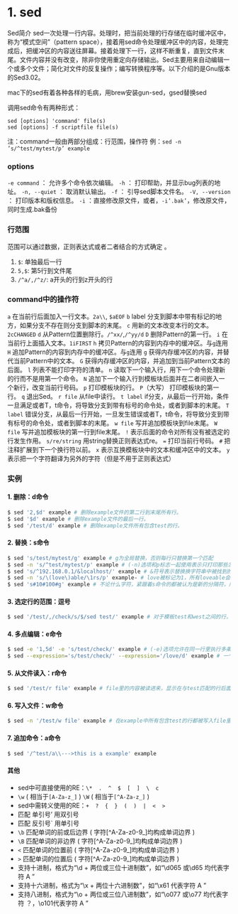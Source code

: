 # 1. sed
Sed简介
sed一次处理一行内容。处理时，把当前处理的行存储在临时缓冲区中，称为“模式空间”（pattern space），接着用sed命令处理缓冲区中的内容，处理完成后，把缓冲区的内容送往屏幕。接着处理下一行，这样不断重复，直到文件末尾。文件内容并没有改变，除非你使用重定向存储输出。Sed主要用来自动编辑一个或多个文件；简化对文件的反复操作；编写转换程序等。以下介绍的是Gnu版本的Sed3.02。

mac下的sed有着各种各样的毛病，用brew安装gun-sed，gsed替换sed

调用sed命令有两种形式：

```
sed [options] 'command' file(s)
sed [options] -f scriptfile file(s)
```
注：command一般由两部分组成：行范围，操作符
例：`sed -n ’s/^test/mytest/p’ example`
### options
`-e command` ： 允许多个命令依次编辑。
`-h` ： 打印帮助，并显示bug列表的地址。
`-n, --quiet` ： 取消默认输出。
`-f` ： 引导sed脚本文件名。
`-V, --version` ： 打印版本和版权信息。
`-i` ：直接修改原文件，或者，`-i’.bak’`，修改原文件，同时生成.bak备份
### 行范围
范围可以通过数据，正则表达式或者二者结合的方式确定 。

1.	`$`: 单独最后一行
2.	`5,$`: 第5行到文件尾
3.	`/^a/,/^z/`: a开头的行到z开头的行

### command中的操作符
`a` 在当前行后面加入一行文本。`2a\\`, `$aEOF`
`b` label 分支到脚本中带有标记的地方，如果分支不存在则分支到脚本的末尾。
`c` 用新的文本改变本行的文本。`2cCHANGED`
`d` 从Pattern位置删除行。`/^xx/`,`/^yy/d`
`D` 删除Pattern的第一行。
`i` 在当前行上面插入文本。`1iFIRST`
`h` 拷贝Pattern的内容到内存中的缓冲区。与`g`连用
`H` 追加Pattern的内容到内存中的缓冲区。与`g`连用
`g` 获得内存缓冲区的内容，并替代当前Pattern中的文本。
`G` 获得内存缓冲区的内容，并追加到当前Pattern文本的后面。
`l` 列表不能打印字符的清单。
`n` 读取下一个输入行，用下一个命令处理新的行而不是用第一个命令。
`N` 追加下一个输入行到模板块后面并在二者间嵌入一个新行，改变当前行号码。
`p` 打印模板块的行。
`P`（大写） 打印模板块的第一行。
`q` 退出Sed。
`r file` 从file中读行。
`t label` if分支，从最后一行开始，条件一旦满足或者T，t命令，将导致分支到带有标号的命令处，或者到脚本的末尾。
`T label` 错误分支，从最后一行开始，一旦发生错误或者T，t命令，将导致分支到带有标号的命令处，或者到脚本的末尾。
`w file` 写并追加模板块到file末尾。
`W file` 写并追加模板块的第一行到file末尾。
`!` 表示后面的命令对所有没有被选定的行发生作用。
`s/re/string` 用string替换正则表达式re。
`=` 打印当前行号码。
`#` 把注释扩展到下一个换行符以前。
`x` 表示互换模板块中的文本和缓冲区中的文本。
`y` 表示把一个字符翻译为另外的字符（但是不用于正则表达式）
### 实例
#### 1.	删除：d命令

```bash
$ sed '2,$d' example # 删除example文件的第二行到末尾所有行。
$ sed '$d' example # 删除example文件的最后一行。
$ sed '/test/d' example # 删除example文件所有包含test的行。
```
#### 2.	替换：s命令

```bash
$ sed 's/test/mytest/g' example # g为全局替换，否则每行只替换第一个匹配
$ sed -n 's/^test/mytest/p' example # (-n)选项和p标志一起使用表示只打印那些发生替换的行。
$ sed 's/^192.168.0.1/&localhost/' example # &符号表示替换换字符串中被找到的部份。
$ sed -n 's/\(love\)able/\1rs/p' example- # love被标记为1，所有loveable会被替换成lovers，而且替换的行会被打印出来。
$ sed 's#10#100#g' example # 不论什么字符，紧跟着s命令的都被认为是新的分隔符，所以，“#”在这里是分隔符。
```
#### 3.	选定行的范围：逗号

```bash
$ sed '/test/,/check/s/$/sed test/' example # 对于模板test和west之间的行，每行的末尾用字符串sed test替换。
```
#### 4.	多点编辑：e命令

```bash
$ sed -e '1,5d' -e 's/test/check/' example # (-e)选项允许在同一行里执行多条命令。如例子所示，第一条命令删除1至5行，第二条命令用check替换test。命令的执行顺序对结果有影响。如果两个命令都是替换命令，那么第一个替换命令将影响第二个替换命令的结果。
$ sed --expression='s/test/check/' --expression='/love/d' example # 一个比-e更好的命令是--expression。它能给sed表达式赋值。
```
#### 5.	从文件读入：r命令

```bash
$ sed '/test/r file' example # file里的内容被读进来，显示在与test匹配的行后面，如果匹配多行，则file的内容将显示在所有匹配行的下面。
```
#### 6.	写入文件：w命令

```bash
$ sed -n '/test/w file' example # 在example中所有包含test的行都被写入file里。
```
#### 7.	追加命令：a命令

```bash
$ sed '/^test/a\\--->this is a example' example
```
#### 其他
* sed中可直接使用的RE：`\*  .  ^  $  [  ]  \  c`
* `\w` ( 相当于`[A-Za-z_]` )  `\W` ( 相当于`[^A-Za-z_]` )
* sed中需转义使用的RE：`+  ?  {  }  (  )  |  <  >`
* 匹配 单引号’ 用双引号
* 匹配 反引号` 用单引号
* `\b` 匹配单词的前或后边界 ( 字符[^A-Za-z0-9_]均构成单词边界 )
* `\B` 匹配单词的非边界 ( 字符[^A-Za-z0-9_]均构成单词边界 )
* `<` 匹配单词的位置前 ( 字符[^A-Za-z0-9_]均构成单词边界 )
* `>` 匹配单词的位置后 ( 字符[^A-Za-z0-9_]均构成单词边界 )
* 支持十进制，格式为“\d + 两位或三位十进制数”，如“\d065 或\d65 均代表字符 A ”
* 支持十六进制，格式为“\x + 两位十六进制数”，如“\x61 代表字符 A ”
* 支持八进制，格式为“\o + 两位或三位八进制数”，如“\o077 或\o77 均代表字符 ？，\o101代表字符 A ”


